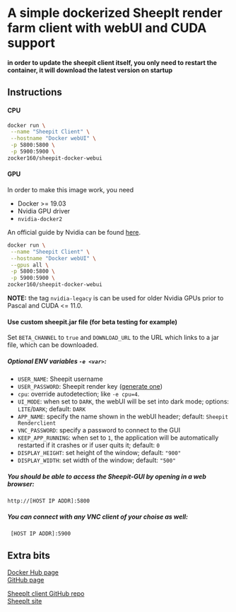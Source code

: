 # A simple dockerized SheepIt render farm client with webUI and CUDA support

**in order to update the sheepit client itself, you only need to restart the container, it will download the latest version on startup**

## Instructions
#### CPU

```bash
docker run \
 --name "Sheepit Client" \
 --hostname "Docker webUI" \
 -p 5800:5800 \
 -p 5900:5900 \
zocker160/sheepit-docker-webui
```

#### GPU

In order to make this image work, you need 

- Docker >= 19.03 
- Nvidia GPU driver
- `nvidia-docker2`

An official guide by Nvidia can be found [here](https://docs.nvidia.com/datacenter/cloud-native/container-toolkit/install-guide.html).

```bash
docker run \
 --name "Sheepit Client" \
 --hostname "Docker webUI" \
 --gpus all \
 -p 5800:5800 \
 -p 5900:5900 \
zocker160/sheepit-docker-webui
```

**NOTE:** the tag `nvidia-legacy` is can be used for older Nvidia GPUs prior to Pascal and CUDA <= 11.0.

#### Use custom sheepit.jar file (for beta testing for example)

Set `BETA_CHANNEL` to `true` and `DOWNLOAD_URL` to the URL which links to a jar file, which can be downloaded.

##### Optional ENV variables `-e <var>`:

- `USER_NAME`: Sheepit username
- `USER_PASSWORD`: Sheepit render key ([generate one](https://www.sheepit-renderfarm.com/account.php?mode=profile_edit))
- `cpu`: override autodetection; like `-e cpu=4`.
- `UI_MODE`: when set to `DARK`, the webUI will be set into dark mode; options: `LITE`/`DARK`; default: `DARK`
- `APP_NAME`:  specify the name shown in the webUI header; default: `Sheepit Renderclient`
- `VNC_PASSWORD`: specify a password to connect to the GUI
- `KEEP_APP_RUNNING`: when set to `1`, the application will be automatically restarted if it crashes or if user quits it; default: `0`
- `DISPLAY_HEIGHT`: set height of the window; default: `"900"`
- `DISPLAY_WIDTH`: set width of the window; default: `"500"`

##### You should be able to access the Sheepit-GUI by opening in a web browser:

`http://[HOST IP ADDR]:5800`

##### You can connect with any VNC client of your choise as well:

` [HOST IP ADDR]:5900`

## Extra bits

[Docker Hub page](https://hub.docker.com/r/zocker160/sheepit-docker-webui//)  
[GitHub page](https://github.com/zocker-160/sheepit-docker-webUI)

[SheepIt client GitHub repo](https://github.com/laurent-clouet/sheepit-client)  
[SheepIt site](https://www.sheepit-renderfarm.com/)
